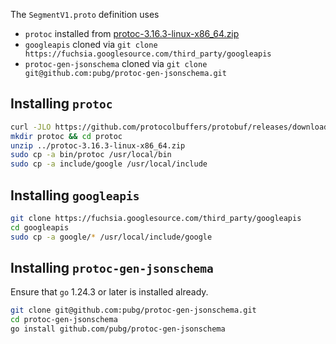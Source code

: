The `SegmentV1.proto` definition uses

* `protoc` installed from [protoc-3.16.3-linux-x86_64.zip](https://github.com/protocolbuffers/protobuf/releases/tag/v3.16.3) 
* `googleapis` cloned via `git clone https://fuchsia.googlesource.com/third_party/googleapis`
* `protoc-gen-jsonschema` cloned via `git clone git@github.com:pubg/protoc-gen-jsonschema.git`

## Installing `protoc`

```bash
curl -JLO https://github.com/protocolbuffers/protobuf/releases/download/v3.16.3/protoc-3.16.3-linux-x86_64.zip
mkdir protoc && cd protoc
unzip ../protoc-3.16.3-linux-x86_64.zip
sudo cp -a bin/protoc /usr/local/bin
sudo cp -a include/google /usr/local/include
```

## Installing `googleapis`

```bash
git clone https://fuchsia.googlesource.com/third_party/googleapis
cd googleapis
sudo cp -a google/* /usr/local/include/google
```

## Installing `protoc-gen-jsonschema`

Ensure that `go` 1.24.3 or later is installed already.

```bash
git clone git@github.com:pubg/protoc-gen-jsonschema.git
cd protoc-gen-jsonschema
go install github.com/pubg/protoc-gen-jsonschema
```